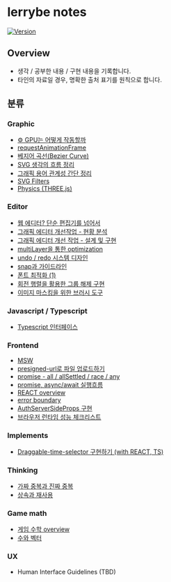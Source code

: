 # lerrybe notes

[![Version](https://img.shields.io/badge/version-2025.01.31-red.svg)](./CHANGELOG)

## Overview

- 생각 / 공부한 내용 / 구현 내용을 기록합니다.
- 타인의 자료일 경우, 명확한 출처 표기를 원칙으로 합니다.

## 분류

### Graphic

- [⚙️ GPU는 어떻게 작동할까](./graphic/gpu-overview/index.md)
- [requestAnimationFrame](./graphic/requestAnimationFrame/index.md)
- [베지어 곡선(Bezier Curve)](./graphic/bezier/bezier-curve.md)
- [SVG 생각의 흐름 정리](./graphic/svg/index.md)
- [그래픽 용어 관계성 간단 정리](./graphic/그래픽-용어-관계성-간단-정리/index.md)
- [SVG Filters](./graphic/svg-filters/index.md)
- [Physics (THREE.js)](./graphic/physics/index.md)

### Editor

- [웹 에디터? 단순 편집기를 넘어서](./graphic-editor/웹-에디터%3F-단순-편집기를-넘어서/index.md)
- [그래픽 에디터 개선작업 - 현황 분석](./graphic-editor/그래픽-에디터-개선작업/현황분석.md)
- [그래픽 에디터 개선 작업 - 설계 및 구현](./graphic-editor/그래픽-에디터-개선작업/개선작업-및-구조.md)
- [multiLayer을 통한 optimization](./graphic-editor/multiLayer을-통한-optimization/index.md)
- [undo / redo 시스템 디자인](./graphic-editor/undo-redo-시스템-디자인/index.md)
- [snap과 가이드라인](./graphic-editor/snap과-가이드라인/index.md)
- [폰트 최적화 (1)](./graphic-editor/폰트-최적화/index.md)
- [회전 행렬을 활용한 그룹 해제 구현](./graphic-editor/회전행렬을-활용한-그룹해제-구현/index.md)
- [이미지 마스킹을 위한 브러시 도구](./graphic-editor/이미지-마스킹을-위한-브러시-도구/index.md)

### Javascript / Typescript

- [Typescript 인터페이스](./lang/typescript/Typescript-인터페이스/index.md)

### Frontend

- [MSW](./frontend/msw/index.md)
- [presigned-url로 파일 업로드하기](./frontend//presigned-url로-대용량-파일-업로드/index.md)
- [promise - all / allSettled / race / any](./frontend/promise에-대하여/all-allsettled-race-any.md)
- [promise, async/await 실행흐름](./frontend/promise에-대하여/promise-async-await-실행흐름.md)
- [REACT overview](./frontend/react/overview.md)
- [error boundary](./frontend/error-boundary/index.md)
- [AuthServerSideProps 구현](./frontend/auth-server-side-props-구현/index.md)
- [브라우저 런타임 성능 체크리스트](./frontend/브라우저-런타임-성능/checklist.md)

### Implements

- [Draggable-time-selector 구현하기 (with REACT, TS)](./implements/react-draggable-selector/index.md)

### Thinking

- [가짜 중복과 진짜 중복](./thinking/가짜-중복과-진짜-중복/index.md)
- [상속과 재사용](./thinking/상속과-재사용/index.md)

### Game math

- [게임 수학 overview](./game-math/overview.md)
- [수와 벡터](./game-math/수와-벡터.md)

### UX

- Human Interface Guidelines (TBD)
